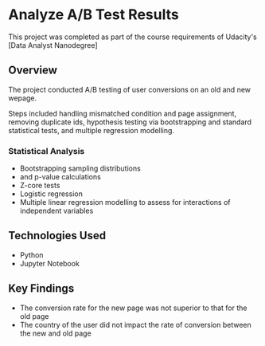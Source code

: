 # Analyze A/B Test Results
This project was completed as part of the course requirements of Udacity's [Data Analyst Nanodegree]

## Overview
The project conducted A/B testing of user conversions on an old and new wepage. 

Steps included handling mismatched condition and page assignment, removing duplicate ids, hypothesis testing via bootstrapping and standard statistical tests, and multiple regression modelling. 

### Statistical Analysis
- Bootstrapping sampling distributions
-  and p-value calculations
- Z-core tests
- Logistic regression
- Multiple linear regression modelling to assess for interactions of independent variables

## Technologies Used
- Python
- Jupyter Notebook

## Key Findings
- The conversion rate for the new page was not superior to that for the old page 
- The country of the user did not impact the rate of conversion between the new and old page 